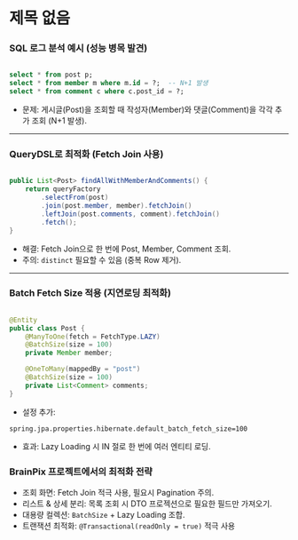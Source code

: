 # 제목 없음

### **SQL 로그 분석 예시 (성능 병목 발견)**

```sql

select * from post p;
select * from member m where m.id = ?;  -- N+1 발생
select * from comment c where c.post_id = ?;

```

- 문제: 게시글(Post)을 조회할 때 작성자(Member)와 댓글(Comment)을 각각 추가 조회 (N+1 발생).

---

### **QueryDSL로 최적화 (Fetch Join 사용)**

```java

public List<Post> findAllWithMemberAndComments() {
    return queryFactory
        .selectFrom(post)
        .join(post.member, member).fetchJoin()
        .leftJoin(post.comments, comment).fetchJoin()
        .fetch();
}
```

- 해결: Fetch Join으로 한 번에 Post, Member, Comment 조회.
- 주의: `distinct` 필요할 수 있음 (중복 Row 제거).

---

### **Batch Fetch Size 적용 (지연로딩 최적화)**

```java

@Entity
public class Post {
    @ManyToOne(fetch = FetchType.LAZY)
    @BatchSize(size = 100)
    private Member member;

    @OneToMany(mappedBy = "post")
    @BatchSize(size = 100)
    private List<Comment> comments;
}
```

- 설정 추가:

```
spring.jpa.properties.hibernate.default_batch_fetch_size=100
```

- 효과: Lazy Loading 시 IN 절로 한 번에 여러 엔티티 로딩.

### **BrainPix 프로젝트에서의 최적화 전략**

- 조회 화면: Fetch Join 적극 사용, 필요시 Pagination 주의.
- 리스트 & 상세 분리: 목록 조회 시 DTO 프로젝션으로 필요한 필드만 가져오기.
- 대용량 컬렉션: `BatchSize` + Lazy Loading 조합.
- 트랜잭션 최적화: `@Transactional(readOnly = true)` 적극 사용